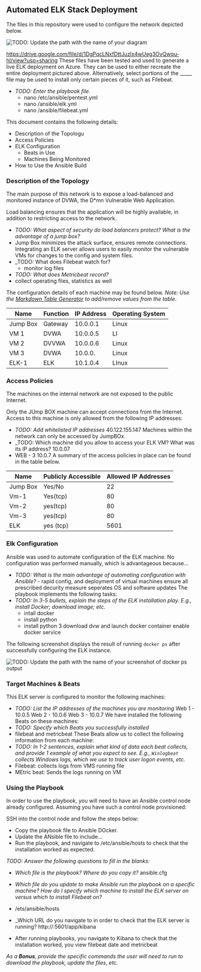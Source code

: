 ## Automated ELK Stack Deployment

The files in this repository were used to configure the network depicted below.

![TODO: Update the path with the name of your diagram](Images/diagram_filename.png)

https://drive.google.com/file/d/1DgPqcLNxfDttJuzIx4wUeg3OvQwqu-hl/view?usp=sharing
These files have been tested and used to generate a live ELK deployment on Azure. They can be used to either recreate the entire deployment pictured above. Alternatively, select portions of the _____ file may be used to install only certain pieces of it, such as Filebeat.

- _TODO: Enter the playbook file._ 
  - nano /etc/ansible/pentest.yml
  - nano /ansible/elk.yml
  - nano /ansible/filebeat.yml

This document contains the following details:
- Description of the Topologu
- Access Policies
- ELK Configuration
  - Beats in Use
  - Machines Being Monitored
- How to Use the Ansible Build


### Description of the Topology

The main purpose of this network is to expose a load-balanced and monitored instance of DVWA, the D*mn Vulnerable Web Application.

Load balancing ensures that the application will be highly available, in addition to restricting access to the network.
- _TODO: What aspect of security do load balancers protect? What is the advantage of a jump box?_
 -  Jump Box minimizes the attack surface, ensures remote connections.
Integrating an ELK server allows users to easily monitor the vulnerable VMs for changes to the config and system files.
- _TODO: What does Filebeat watch for?
  - monitor log files
- _TODO: What does Metricbeat record?_
 -  collect operating files, statistics as well

The configuration details of each machine may be found below.
_Note: Use the [Markdown Table Generator](http://www.tablesgenerator.com/markdown_tables) to add/remove values from the table_.

| Name     | Function | IP Address | Operating System |
|----------|----------|------------|------------------|
| Jump Box | Gateway  | 10.0.0.1   | Linux            |
| VM 1     | DVWA     | 10.0.0.5   | LI               |
| VM 2     | DVVWA    | 10.0.0.6   | Linux            |
| VM 3    | DVWA     | 10.0.0.    | Linux             |
| ELK-1   | ELK       | 10.1.0.4    | LInux
### Access Policies

The machines on the internal network are not exposed to the public Internet.

Only the JUmp BOX machine can accept connections from the Internet. Access to this machine is only allowed from the following IP addresses:
- _TODO: Add whitelisted IP addresses_
40.122.155.147
Machines within the network can only be accessed by JumpBOx.
- _TODO: Which machine did you allow to access your ELK VM? What was its IP address? 10.0.07
 - WEB - 3 10.0.7
A summary of the access policies in place can be found in the table below.

| Name     | Publicly Accessible | Allowed IP Addresses |
|----------|---------------------|----------------------|
| Jump Box | Yes/No              |22                    |
|Vm-1      | Yes(tcp)            |  80                  |
|Vm-2      |yes(tcp)             | 80                   |
|Vm-3      | yes(tcp)            | 80                   |
|ELK      |   yes (tcp)          |     5601             |
### Elk Configuration

Ansible was used to automate configuration of the ELK machine. No configuration was performed manually, which is advantageous because...
- _TODO: What is the main advantage of automating configuration with Ansible?_
        - rapid config, and deployment of virtual machines ensure all prescribed decurity measure
seperates OS and software updates
The playbook implements the following tasks:
- _TODO: In 3-5 bullets, explain the steps of the ELK installation play. E.g., install Docker; download image; etc._
    - intall docker
   - install python
    - install python 3
download dvw and launch docker container
enable docker service

The following screenshot displays the result of running `docker ps` after successfully configuring the ELK instance.

![TODO: Update the path with the name of your screenshot of docker ps output](Images/docker_ps_output.png)

### Target Machines & Beats
This ELK server is configured to monitor the following machines:
- _TODO: List the IP addresses of the machines you are monitoring_
Web 1 - 10.0.5
Web 2 - 10.0.6
Web 3 - 10.0.7
We have installed the following Beats on these machines:
- _TODO: Specify which Beats you successfully installed_
 - filebeat and metricbeat
These Beats allow us to collect the following information from each machine:
- _TODO: In 1-2 sentences, explain what kind of data each beat collects, and provide 1 example of what you expect to see. E.g., `Winlogbeat` collects Windows logs, which we use to track user logon events, etc._
 - Filebeat: collects logs from VMS running file
 - MEtric beat: Sends the logs running on VM
### Using the Playbook
In order to use the playbook, you will need to have an Ansible control node already configured. Assuming you have such a control node provisioned:

SSH into the control node and follow the steps below:
- Copy the playbook file to Ansible DOcker.
- Update the ANsible file to include...
- Run the playbook, and navigate to /etc/ansible/hosts to check that the installation worked as expected.

_TODO: Answer the following questions to fill in the blanks:_
- _Which file is the playbook? Where do you copy it?_ ansible.cfg
- _Which file do you update to make Ansible run the playbook on a specific machine? How do I specify which machine to install the ELK server on versus which to install Filebeat on?_
 - /ets/ansible/hosts
- _Which URL do you navigate to in order to check that the ELK server is running?
http://<elk-server-ip>:5601/app/kibana

 - After running playbooks, you navigate to Kibana to check that the installation worked, you view filebeat date and metricbeat

_As a **Bonus**, provide the specific commands the user will need to run to download the playbook, update the files, etc._
